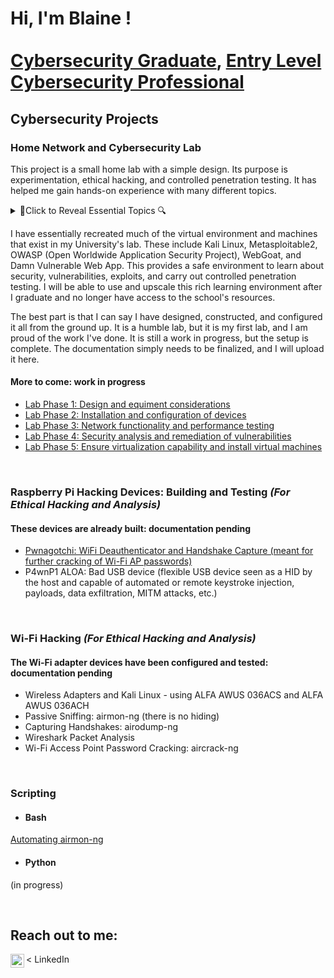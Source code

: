 # Hi, I'm Blaine ! <br/><br/><a href="https://github.com/bgtestpage">Cybersecurity Graduate</a>, <a href="https://www.linkedin.com/in/blaine-geiger-999b81329/">Entry Level Cybersecurity Professional</a>

## Cybersecurity Projects 

### Home Network and Cybersecurity Lab
This project is a small home lab with a simple design. Its purpose is experimentation, ethical hacking, and controlled penetration testing. It has helped me gain hands-on experience with many different topics.
<details>
<summary>🔎Click to Reveal Essential Topics 🔍</summary>
  
- Integrating new equipment into an existing network
- Device configuration
- Subnetting
- VLANs
- Firewall rules
- IP assignments
- DHCP
- DNS
- Virtualization
- Vulnerability scanning
- Host/network hardening
- Penetration Testing

</details>

I have essentially recreated much of the virtual environment and machines that exist in my University's lab. These include Kali
Linux, Metasploitable2, OWASP (Open Worldwide Application Security Project), WebGoat, and Damn Vulnerable Web App. This provides a 
safe environment to learn about security, vulnerabilities, exploits, and carry out controlled penetration testing. 
I will be able to use and upscale this rich learning environment after I graduate and no longer have access to the school's resources. 

The best part is that I can say I have designed, constructed, and configured it all from the ground up. It is a humble lab, but it is my first lab, 
and I am proud of the work I've done. It is still a work in progress, but the setup is complete. The documentation
simply needs to be finalized, and I will upload it here.</p>

 #### More to come: work in progress
  - [Lab Phase 1: Design and equiment considerations](https://github.com/blaine-geiger/Lab-Phase-1)
  - [Lab Phase 2: Installation and configuration of devices](https://github.com/blaine-geiger/Lab-Phase-2)
  - [Lab Phase 3: Network functionality and performance testing](https://github.com/blaine-geiger/Lab-Phase-3)
  - [Lab Phase 4: Security analysis and remediation of vulnerabilities](https://github.com/blaine-geiger/Lab-Phase-4)
  - [Lab Phase 5: Ensure virtualization capability and install virtual machines](https://github.com/blaine-geiger/Lab-Phase-5)

&nbsp;
    
### Raspberry Pi Hacking Devices: Building and Testing<i> (For Ethical Hacking and Analysis)</i>
  #### These devices are already built: documentation pending
  - [Pwnagotchi: WiFi Deauthenticator and Handshake Capture (meant for further cracking of Wi-Fi AP passwords)](https://github.com/blaine-geiger/Pwnagotchi)
  - P4wnP1 ALOA: Bad USB device (flexible USB device seen as a HID by the host and capable of automated or remote keystroke injection, payloads, data exfiltration, MITM attacks, etc.)
  </ul>

&nbsp;

### Wi-Fi Hacking<i> (For Ethical Hacking and Analysis)</i>
  #### The Wi-Fi adapter devices have been configured and tested: documentation pending
  <ul>
    <li>Wireless Adapters and Kali Linux - using ALFA AWUS 036ACS and ALFA AWUS 036ACH</li>
    <li>Passive Sniffing: airmon-ng (there is no hiding)</li>
    <li>Capturing Handshakes: airodump-ng</li>
    <li>Wireshark Packet Analysis</li>
    <li>Wi-Fi Access Point Password Cracking: aircrack-ng</li>
  </ul>

&nbsp;

### Scripting
  - #### Bash
  [Automating airmon-ng](https://github.com/blaine-geiger/automate-airmon)

  - #### Python</b>
  (in progress)
 
&nbsp;
&nbsp;

<h2>Reach out to me:</h2>
<a href="https://www.linkedin.com/in/blaine-geiger-999b81329/" target="_blank">
    <img align="left" alt="BG | LinkedIn" width="22px" src="https://cdn.jsdelivr.net/npm/simple-icons@v3/icons/linkedin.svg" />
</a> < LinkedIn




<!--
**bgtestpage/bgtestpage** is a ✨ _special_ ✨ repository because its `README.md` (this file) appears on your GitHub profile.
You can click the Preview link to take a look at your changes.
Here are some ideas to get you started:

- 🔭 I’m currently working on ...
- 🌱 I’m currently learning ...
- 👯 I’m looking to collaborate on ...
- 🤔 I’m looking for help with ...
- 💬 Ask me about ...
- 📫 How to reach me: ...
- 😄 Pronouns: ...
- ⚡ Fun fact: ...
-->



